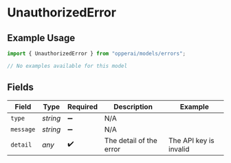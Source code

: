 # UnauthorizedError

## Example Usage

```typescript
import { UnauthorizedError } from "opperai/models/errors";

// No examples available for this model
```

## Fields

| Field                   | Type                    | Required                | Description             | Example                 |
| ----------------------- | ----------------------- | ----------------------- | ----------------------- | ----------------------- |
| `type`                  | *string*                | :heavy_minus_sign:      | N/A                     |                         |
| `message`               | *string*                | :heavy_minus_sign:      | N/A                     |                         |
| `detail`                | *any*                   | :heavy_check_mark:      | The detail of the error | The API key is invalid  |
